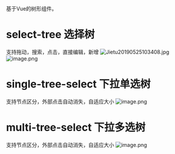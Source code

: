 基于Vue的树形组件。

# select-tree 选择树
支持拖动，搜索，点击，直接编辑，新增
![Jietu20190525103408.jpg](https://www.tobesimple.top/api/file/2019/05/25/10/34/58/5a7f5e9e-af49-4bdc-9e26-ef5c8faaca91.jpg)
![image.png](https://www.tobesimple.top/api/file/2020/04/19/14/01/09/1a68e8a1-0300-4e5c-afc7-9977a79d18fb.png)

# single-tree-select 下拉单选树
支持节点区分，外部点击自动消失，自适应大小
![image.png](https://www.tobesimple.top/api/file/2020/04/19/14/00/42/32cdbf96-7969-4262-b102-1d0d58dc2c15.png)

# multi-tree-select 下拉多选树
支持节点区分，外部点击自动消失，自适应大小
![image.png](https://www.tobesimple.top/api/file/2020/04/19/14/03/22/0de955c1-f8ab-4bd3-a24b-fd387be9df2f.png)
